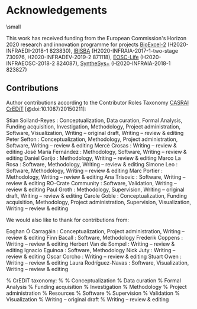 # Acknowledgements

\small

This work has received funding from the European Commission's Horizon 2020 research and innovation programme for projects [BioExcel-2](https://cordis.europa.eu/project/id/823830) (H2020-INFRAEDI-2018-1 823830), [IBISBA](https://cordis.europa.eu/project/id/730976) (H2020-INFRAIA-2017-1-two-stage 730976, H2020-INFRADEV-2019-2 871118), [EOSC-Life](https://cordis.europa.eu/project/id/824087) (H2020-INFRAEOSC-2018-2 824087), [SyntheSys+](https://cordis.europa.eu/project/id/823827) (H2020-INFRAIA-2018-1 823827)

## Contributions

Author contributions according to the Contributor Roles Taxonomy [CASRAI CrEDiT](https://casrai.org/credit/) [@doi:10.1087/20150211]:

Stian Soiland-Reyes
: Conceptualization, Data curation, Formal Analysis, Funding acquisition, Investigation, Methodology, Project administration, Software, Visualization, Writing – original draft, Writing – review \& editing
Peter Sefton
: Conceptualization, Methodology, Project administration, Software, Writing – review \& editing
Mercè Crosas
: Writing – review \& editing
José María Fernández
: Methodology, Software, Writing – review \& editing
Daniel Garijo
: Methodology, Writing – review \& editing
Marco La Rosa
: Software, Methodology, Writing – review \& editing
Simone Leo
: Software, Methodology, Writing – review \& editing
Marc Portier
: Methodology, Writing – review \& editing
Ana Trisovic
: Software, Writing – review \& editing
RO-Crate Community
: Software, Validation, Writing – review \& editing
Paul Groth
: Methodology, Supervision, Writing – original draft, Writing – review \& editing
Carole Goble
: Conceptualization, Funding acquisition, Methodology, Project administration, Supervision, Visualization, Writing – review \& editing


We would also like to thank for contributions from:


Eoghan Ó Carragáin
: Conceptualization, Project administration, Writing – review \& editing
Finn Bacall
: Software, Methodology
Frederik Coppens
: Writing – review \& editing
Herbert Van de Sompel
: Writing – review \& editing 
Ignacio Eguinoa
: Software, Methodology
Nick Juty
: Writing – review \& editing
Oscar Corcho
: Writing – review \& editing
Stuart Owen
: Writing – review \& editing
Laura Rodríguez-Navas
: Software, Visualization, Writing – review \& editing

% CrEDiT taxonomy:
% 
% Conceptualization
% Data curation
% Formal Analysis
% Funding acquisition
% Investigation
% Methodology
% Project administration
% Resources
% Software
% Supervision
% Validation
% Visualization
% Writing – original draft
% Writing – review \& editing
